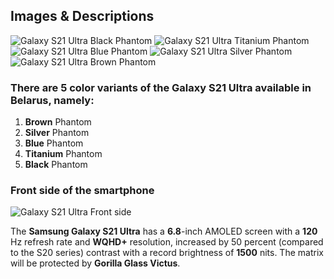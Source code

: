 ## Images & Descriptions
![Galaxy S21 Ultra Black Phantom](https://content2.onliner.by/catalog/device/header/f24c742ad873ecc77a5b531e5e596e09.jpeg)
![Galaxy S21 Ultra Titanium Phantom](https://content2.onliner.by/catalog/device/header/f5f1eaf1348606c777f98747db7e4c08.jpeg)
![Galaxy S21 Ultra Blue Phantom](https://content2.onliner.by/catalog/device/header/bc2405850958e99e3b5af1ddebc87de9.jpeg)
![Galaxy S21 Ultra Silver Phantom](https://content2.onliner.by/catalog/device/header/1af6774e279bc117e97cb4dff45d399f.jpeg)
![Galaxy S21 Ultra Brown Phantom](https://content2.onliner.by/catalog/device/header/8274f4fe0e187fada545a5471ac4534f.jpeg)

### There are **5 color variants** of the Galaxy S21 Ultra available in Belarus, namely:
1. **Brown** Phantom
1. **Silver** Phantom
1. **Blue** Phantom
1. **Titanium** Phantom
1. **Black** Phantom

### Front side of the smartphone

![Galaxy S21 Ultra Front side](https://content2.onliner.by/catalog/device/main/5fbc4005b39c251a4e372c5e47d4c6f2.jpeg)

The **Samsung Galaxy S21 Ultra** has a **6.8**-inch AMOLED screen with a **120** Hz refresh rate and **WQHD+** resolution, increased by 50 percent (compared to the S20 series) contrast with a record brightness of **1500** nits. The matrix will be protected by **Gorilla Glass Victus**.